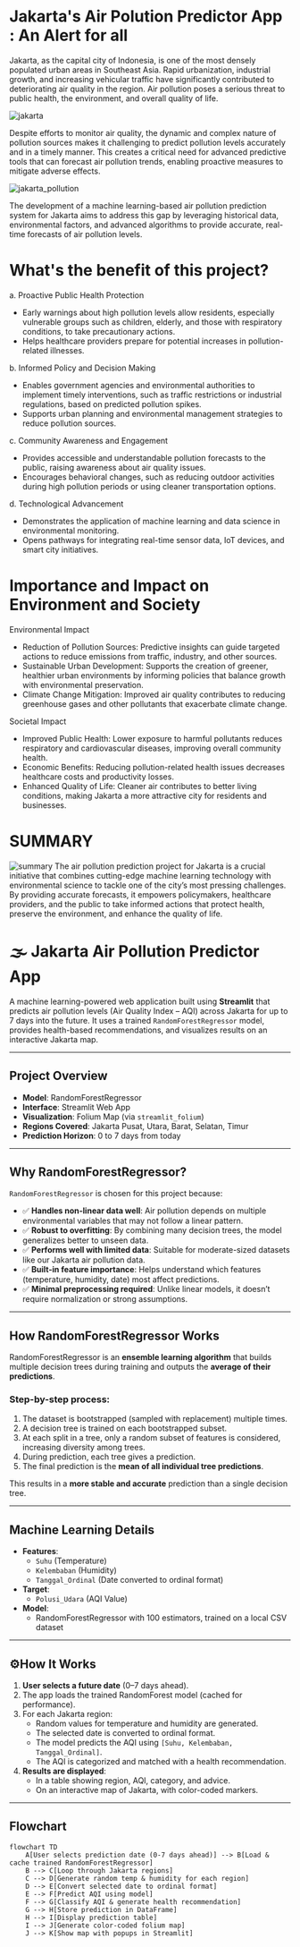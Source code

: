 # Jakarta's Air Polution Predictor App : An Alert for all
Jakarta, as the capital city of Indonesia, is one of the most densely populated urban areas in Southeast Asia. Rapid urbanization, industrial growth, and increasing vehicular traffic have significantly contributed to deteriorating air quality in the region. Air pollution poses a serious threat to public health, the environment, and overall quality of life.

![jakarta](https://github.com/Farhan-Fadillah/picture_list/blob/039fc4643af941893e8a1d941898c15c35384295/jakarta.jpg)

Despite efforts to monitor air quality, the dynamic and complex nature of pollution sources makes it challenging to predict pollution levels accurately and in a timely manner. This creates a critical need for advanced predictive tools that can forecast air pollution trends, enabling proactive measures to mitigate adverse effects.

![jakarta_pollution](https://github.com/Farhan-Fadillah/picture_list/blob/cda28029919fff8c235c864126960aac5f54eb5b/jakarta%20air%20polution.jpg)

The development of a machine learning-based air pollution prediction system for Jakarta aims to address this gap by leveraging historical data, environmental factors, and advanced algorithms to provide accurate, real-time forecasts of air pollution levels.

# What's the benefit of this project?
a. Proactive Public Health Protection
  - Early warnings about high pollution levels allow residents, especially vulnerable groups such as children, elderly, and those with
    respiratory conditions, to take precautionary actions.
  - Helps healthcare providers prepare for potential increases in pollution-related illnesses.

b. Informed Policy and Decision Making
  - Enables government agencies and environmental authorities to implement timely interventions, such as traffic restrictions or industrial regulations, based on
    predicted pollution spikes.
  - Supports urban planning and environmental management strategies to reduce pollution sources.
    
c. Community Awareness and Engagement
  - Provides accessible and understandable pollution forecasts to the public, raising awareness about air quality issues.
  - Encourages behavioral changes, such as reducing outdoor activities during high pollution periods or using cleaner transportation options.

d. Technological Advancement
  - Demonstrates the application of machine learning and data science in environmental monitoring.
  - Opens pathways for integrating real-time sensor data, IoT devices, and smart city initiatives.

# Importance and Impact on Environment and Society
Environmental Impact
  - Reduction of Pollution Sources: Predictive insights can guide targeted actions to reduce emissions from traffic, industry, and other sources.
  - Sustainable Urban Development: Supports the creation of greener, healthier urban environments by informing policies that balance growth with environmental
    preservation.
  - Climate Change Mitigation: Improved air quality contributes to reducing greenhouse gases and other pollutants that exacerbate climate change.

Societal Impact
  - Improved Public Health: Lower exposure to harmful pollutants reduces respiratory and cardiovascular diseases, improving overall community health.
  - Economic Benefits: Reducing pollution-related health issues decreases healthcare costs and productivity losses.
  - Enhanced Quality of Life: Cleaner air contributes to better living conditions, making Jakarta a more attractive city for residents and businesses.

# SUMMARY
![summary](https://github.com/Farhan-Fadillah/picture_list/blob/cda28029919fff8c235c864126960aac5f54eb5b/TABLE%20ASPECT%20POLUTION%20APP.png)
The air pollution prediction project for Jakarta is a crucial initiative that combines cutting-edge machine learning technology with environmental science to tackle one of the city’s most pressing challenges. By providing accurate forecasts, it empowers policymakers, healthcare providers, and the public to take informed actions that protect health, preserve the environment, and enhance the quality of life.

# 🌫️ Jakarta Air Pollution Predictor App

A machine learning-powered web application built using **Streamlit** that predicts air pollution levels (Air Quality Index – AQI) across Jakarta for up to 7 days into the future. It uses a trained `RandomForestRegressor` model, provides health-based recommendations, and visualizes results on an interactive Jakarta map.

---

## Project Overview

- **Model**: RandomForestRegressor
- **Interface**: Streamlit Web App
- **Visualization**: Folium Map (via `streamlit_folium`)
- **Regions Covered**: Jakarta Pusat, Utara, Barat, Selatan, Timur
- **Prediction Horizon**: 0 to 7 days from today

---

## Why RandomForestRegressor?

`RandomForestRegressor` is chosen for this project because:

- ✅ **Handles non-linear data well**: Air pollution depends on multiple environmental variables that may not follow a linear pattern.
- ✅ **Robust to overfitting**: By combining many decision trees, the model generalizes better to unseen data.
- ✅ **Performs well with limited data**: Suitable for moderate-sized datasets like our Jakarta air pollution data.
- ✅ **Built-in feature importance**: Helps understand which features (temperature, humidity, date) most affect predictions.
- ✅ **Minimal preprocessing required**: Unlike linear models, it doesn’t require normalization or strong assumptions.

---

## How RandomForestRegressor Works

RandomForestRegressor is an **ensemble learning algorithm** that builds multiple decision trees during training and outputs the **average of their predictions**.

### Step-by-step process:
1. The dataset is bootstrapped (sampled with replacement) multiple times.
2. A decision tree is trained on each bootstrapped subset.
3. At each split in a tree, only a random subset of features is considered, increasing diversity among trees.
4. During prediction, each tree gives a prediction.
5. The final prediction is the **mean of all individual tree predictions**.

This results in a **more stable and accurate** prediction than a single decision tree.

---

## Machine Learning Details

- **Features**:
  - `Suhu` (Temperature)
  - `Kelembaban` (Humidity)
  - `Tanggal_Ordinal` (Date converted to ordinal format)
- **Target**:
  - `Polusi_Udara` (AQI Value)
- **Model**:
  - RandomForestRegressor with 100 estimators, trained on a local CSV dataset

---

## ⚙How It Works

1. **User selects a future date** (0–7 days ahead).
2. The app loads the trained RandomForest model (cached for performance).
3. For each Jakarta region:
   - Random values for temperature and humidity are generated.
   - The selected date is converted to ordinal format.
   - The model predicts the AQI using `[Suhu, Kelembaban, Tanggal_Ordinal]`.
   - The AQI is categorized and matched with a health recommendation.
4. **Results are displayed**:
   - In a table showing region, AQI, category, and advice.
   - On an interactive map of Jakarta, with color-coded markers.

---

## Flowchart

```mermaid
flowchart TD
    A[User selects prediction date (0-7 days ahead)] --> B[Load & cache trained RandomForestRegressor]
    B --> C[Loop through Jakarta regions]
    C --> D[Generate random temp & humidity for each region]
    D --> E[Convert selected date to ordinal format]
    E --> F[Predict AQI using model]
    F --> G[Classify AQI & generate health recommendation]
    G --> H[Store prediction in DataFrame]
    H --> I[Display prediction table]
    I --> J[Generate color-coded folium map]
    J --> K[Show map with popups in Streamlit]
